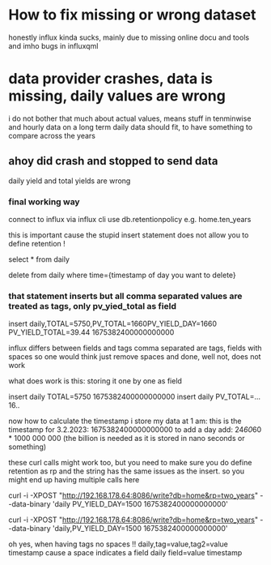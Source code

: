 # How to fix missing or wrong dataset
honestly influx kinda sucks, mainly due to missing online docu and tools and imho bugs in influxqml

# data provider crashes, data is missing, daily values are wrong
i do not bother that much about actual values, means stuff in tenminwise and hourly data on a long term
daily data should fit, to have something to compare across the years

## ahoy did crash and stopped to send data
daily yield and total yields are wrong

### final working way
connect to influx via influx cli
use db.retentionpolicy e.g. home.ten_years

this is important cause the stupid insert statement does not allow you to define retention !

select * from daily

delete from daily where time={timestamp of day you want to delete}

### that statement inserts but all comma separated values are treated as tags, only pv_yied_total as field
insert daily,TOTAL=5750,PV_TOTAL=1660PV_YIELD_DAY=1660 PV_YIELD_TOTAL=39.44 1675382400000000000

influx differs between fields and tags
comma separated are tags, fields with spaces
so one would think just remove spaces and done, well not, does not work

what does work is this: storing it one by one as field

insert daily TOTAL=5750 1675382400000000000
insert daily PV_TOTAL=... 16..

now how to calculate the timestamp
i store my data at 1 am: this is the timestamp for 3.2.2023: 1675382400000000000
to add a day add: 24*60*60  * 1000 000 000 (the billion is needed as it is stored in nano seconds or something)

these curl calls might work too, but you need to make sure you do define retention as rp and the string has the same issues as the insert.
so you might end up having multiple calls here

curl -i -XPOST "http://192.168.178.64:8086/write?db=home&rp=two_years" --data-binary 'daily PV_YIELD_DAY=1500 1675382400000000000'

curl -i -XPOST "http://192.168.178.64:8086/write?db=home&rp=two_years" --data-binary 'daily,PV_YIELD_DAY=1500 1675382400000000000'

oh yes, when having tags no spaces !!
daily,tag=value,tag2=value timestamp
cause a space indicates a field
daily field=value timestamp